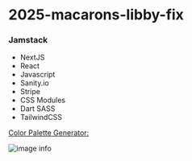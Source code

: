 # 2025-macarons-libby-fix

### Jamstack

- NextJS
- React
- Javascript
- Sanity.io
- Stripe
- CSS Modules
- Dart SASS
- TailwindCSS

[Color Palette Generator: ](https://coolors.co/)

![image info](./images/color-palette.png)